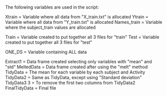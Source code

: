 The following variables are used in the script:

Xtrain = Variable where all data from "X_train.txt" is allocated
Ytrain = Variable where all data from "Y_train.txt" is allocated
Names_train = Variable where the subject_train values are allocated

Train = Variable created to put together all 3 files for "train"
Test = Variable created to put together all 3 files for "test"

ONE_DS = Variable containing ALL data

Extract1 = Data frame created selecting only variables with "mean" and "std"
MeltedData = Data frame created after using the "melt" method
TidyData = The mean for each variable by each subject and Activity
TidyData2 = Same as TidyData, except using "Standard deviation"
TidyData3 3 = To remove the first two columns from TidyData2
FinalTidyData = Final file

